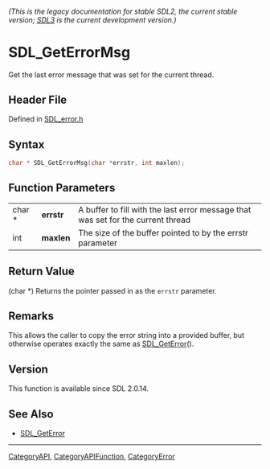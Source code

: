###### (This is the legacy documentation for stable SDL2, the current stable version; [SDL3](https://wiki.libsdl.org/SDL3/) is the current development version.)
# SDL_GetErrorMsg

Get the last error message that was set for the current thread.

## Header File

Defined in [SDL_error.h](https://github.com/libsdl-org/SDL/blob/SDL2/include/SDL_error.h)

## Syntax

```c
char * SDL_GetErrorMsg(char *errstr, int maxlen);
```

## Function Parameters

|        |            |                                                                                  |
| ------ | ---------- | -------------------------------------------------------------------------------- |
| char * | **errstr** | A buffer to fill with the last error message that was set for the current thread |
| int    | **maxlen** | The size of the buffer pointed to by the errstr parameter                        |

## Return Value

(char *) Returns the pointer passed in as the `errstr` parameter.

## Remarks

This allows the caller to copy the error string into a provided buffer, but
otherwise operates exactly the same as [SDL_GetError](SDL_GetError)().

## Version

This function is available since SDL 2.0.14.

## See Also

- [SDL_GetError](SDL_GetError)

----
[CategoryAPI](CategoryAPI), [CategoryAPIFunction](CategoryAPIFunction), [CategoryError](CategoryError)

